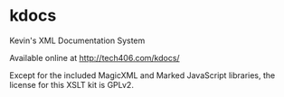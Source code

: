 # kdocs
Kevin's XML Documentation System

Available online at http://tech406.com/kdocs/

Except for the included MagicXML and Marked JavaScript libraries,
the license for this XSLT kit is GPLv2.
